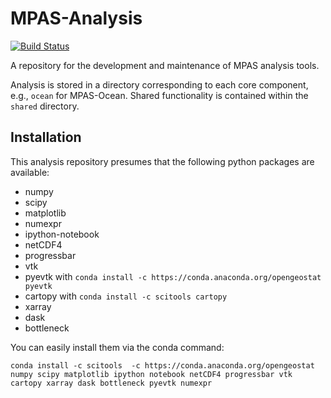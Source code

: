 # MPAS-Analysis
[![Build Status](https://travis-ci.org/MPAS-Dev/MPAS-Analysis.svg?branch=develop)](https://travis-ci.org/MPAS-Dev/MPAS-Analysis)

A repository for the development and maintenance of MPAS analysis tools.

Analysis is stored in a directory corresponding to each core component, e.g., `ocean` for
MPAS-Ocean. Shared functionality is contained within the `shared` directory.

## Installation
This analysis repository presumes that the following python packages are available:

 * numpy
 * scipy
 * matplotlib
 * numexpr
 * ipython-notebook
 * netCDF4
 * progressbar
 * vtk
 * pyevtk with `conda install -c https://conda.anaconda.org/opengeostat pyevtk`
 * cartopy with `conda install -c scitools cartopy`
 * xarray
 * dask
 * bottleneck

You can easily install them via the conda command:

```
conda install -c scitools  -c https://conda.anaconda.org/opengeostat numpy scipy matplotlib ipython notebook netCDF4 progressbar vtk cartopy xarray dask bottleneck pyevtk numexpr
```
